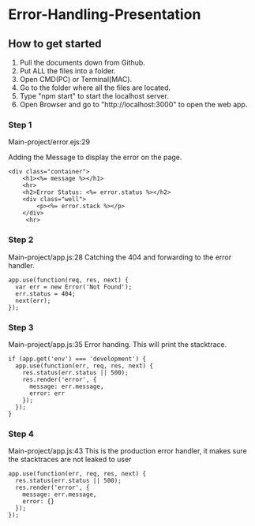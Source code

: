# Error-Handling-Presentation
## How to get started
1. Pull the documents down from Github.
2. Put ALL the files into a folder.
3. Open CMD(PC) or Terminal(MAC).
4. Go to the folder where all the files are located.
5. Type "npm start" to start the localhost server.
6. Open Browser and go to "http://localhost:3000" to open the web app.


### Step 1
Main-project/error.ejs:29

Adding the Message to display the error on the page.


````
<div class="container">
    <h1><%= message %></h1>
    <hr>
    <h2>Error Status: <%= error.status %></h2>
    <div class="well">
        <p><%= error.stack %></p>
    </div>
     <hr>
````


### Step 2
Main-project/app.js:28
Catching the 404 and forwarding to the error handler.

````
app.use(function(req, res, next) {
  var err = new Error('Not Found');
  err.status = 404;
  next(err);
});
````



### Step 3
Main-project/app.js:35
Error handing. This will print the stacktrace.

````
if (app.get('env') === 'development') {
  app.use(function(err, req, res, next) {
    res.status(err.status || 500);
    res.render('error', {
      message: err.message,
      error: err
    });
  });
}
````


### Step 4
Main-project/app.js:43
This is the production error handler, it makes sure the stacktraces are not leaked to user

````
app.use(function(err, req, res, next) {
  res.status(err.status || 500);
  res.render('error', {
    message: err.message,
    error: {}
  });
});
````

